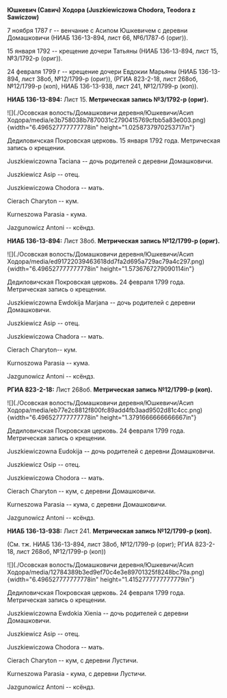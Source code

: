 **Юшкевич (Савич) Ходора (Juszkiewiczowa Chodora, Teodora z Sawiczow)**

7 ноября 1787 г -- венчание с Асипом Юшкевичем с деревни Домашковичи
(НИАБ 136-13-894, лист 66, №6/1787-б (ориг)).

15 января 1792 -- крещение дочери Татьяны (НИАБ 136-13-894, лист 15,
№3/1792-р (ориг)).

24 февраля 1799 г -- крещение дочери Евдокии Марьяны (НИАБ 136-13-894,
лист 38об, №12/1799-р (ориг)), (РГИА 823-2-18, лист 268об, №12/1799-р
(коп), НИАБ 136-13-938, лист 241, №12/1799-р (коп)).

**НИАБ 136-13-894:** Лист 15. **Метрическая запись №3/1792-р (ориг).**

![](./Осовская волость/Домашковичи деревня/Юшкевичи/Асип Ходора/media/e3b758038b7870031c2790415769cfbb5a83e003.png){width="6.496527777777778in"
height="1.0258737970253717in"}

Дедиловичская Покровская церковь. 15 января 1792 года. Метрическая
запись о крещении.

Juszkiewiczowna Taciana -- дочь родителей с деревни Домашковичи.

Juszkiewicz Asip -- отец.

Juszkiewiczowa Chodora -- мать.

Cierach Charyton -- кум.

Kurneszowa Parasia - кума.

Jazgunowicz Antoni -- ксёндз.

**НИАБ 136-13-894:** Лист 38об. **Метрическая запись №12/1799-р
(ориг).**

![](./Осовская волость/Домашковичи деревня/Юшкевичи/Асип Ходора/media/ed91722039463618dd7fa2d695a729ac79a4c297.png){width="6.496527777777778in"
height="1.5736767279090114in"}

Дедиловичская Покровская церковь. 24 февраля 1799 года. Метрическая
запись о крещении.

Juszkiewiczowna Ewdokija Marjana -- дочь родителей с деревни
Домашковичи.

Juszkiewicz Asip -- отец.

Juszkiewiczowa Chadora -- мать.

Cierach Charyton-- кум.

Kurnoszowa Parasia -- кума.

Jazgunowicz Antoni -- ксёндз.

**РГИА 823-2-18:** Лист 268об. **Метрическая запись №12/1799-р (коп).**

![](./Осовская волость/Домашковичи деревня/Юшкевичи/Асип Ходора/media/eb77e2c8812f800fc89add4fb3aad9502d81c4cc.png){width="6.496527777777778in"
height="1.3791666666666667in"}

Дедиловичская Покровская церковь. 24 февраля 1799 года. Метрическая
запись о крещении.

Juszkiewiczowna Eudokija -- дочь родителей с деревни Домашковичи.

Juszkiewicz Osip -- отец.

Juszkiewiczowa Chodora -- мать.

Cierach Charyton -- кум, с деревни Домашковичи.

Kurneszowa Parasia -- кума, с деревни Домашковичи.

Jazgunowicz Antoni -- ксёндз.

**НИАБ 136-13-938:** Лист 241. **Метрическая запись №12/1799-р (коп).**

(См. тж. НИАБ 136-13-894, лист 38об, №12/1799-р (ориг); РГИА 823-2-18,
лист 268об, №12/1799-р (коп))

![](./Осовская волость/Домашковичи деревня/Юшкевичи/Асип Ходора/media/12784389b3ed9ef70c4e3e89701325f8248bc79a.png){width="6.496527777777778in"
height="1.4152777777777779in"}

Дедиловичская Покровская церковь. 24 февраля 1799 года. Метрическая
запись о крещении.

Juszkiewiczowna Ewdokia Xienia -- дочь родителей с деревни Домашковичи.

Juszkiewicz Asip -- отец.

Juszkiewiczowa Chodora -- мать.

Cierach Charyton -- кум, с деревни Лустичи.

Kurneszowa Parasia - кума, с деревни Лустичи.

Jazgunowicz Antoni -- ксёндз.
